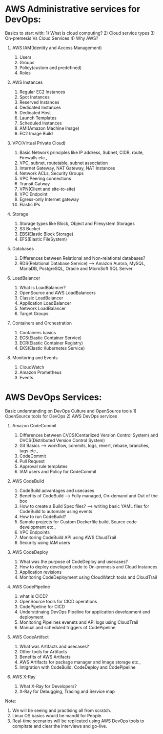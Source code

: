 AWS Administrative services for DevOps:
=======================================

Basics to start with:
	1) What is cloud computing?
	2) Cloud service types
	3) On-premesis Vs Cloud Services
	4) Why AWS?

1) AWS IAM(Identity and Access Management)
	1) Users
	2) Groups
	3) Policy(custom and predefined)
	4) Roles

2) AWS Instances
	1) Regular EC2 Instances
	2) Spot Instances
	3) Reserved Instances
	4) Dedicated Instances
	5) Dedicated Host
	6) Launch Templates
	7) Scheduled Instances
	8) AMI(Amazon Machine Image)
	9) EC2 Image Build

3) VPC(Virtual Private Cloud)
	1) Basic Network principles like IP address, Subnet, CIDR, route, Firewalls etc.,
	2) VPC, subnet, routetable, subnet association
	3) Internet Gateway, NAT Gateway, NAT Instances
	4) Network ACLs, Security Groups
	5) VPC Peering connections
	6) Transit Gatway
	7) VPN(Client and site-to-site)
	8) VPC Endpoint
	9) Egress-only Internet gateway
	10) Elastic IPs

4) Storage
	1) Storage types like Block, Object and Filesystem Storages
	2) S3 Bucket
	3) EBS(Elastic Block Storage)
	4) EFS(Elastic FileSystem)

5) Databases
	1) Differences between Relational and Non-relational databases?
	2) RDS(Relational Database Service) --> Amazon Aurora, MySQL, MariaDB, PostgreSQL, Oracle and MicroSoft SQL Server

6) LoadBalancer
	1) What is LoadBalancer?
	2) OpenSource and AWS LoadBalancers
	3) Classic LoadBalancer
	4) Application LoadBalancer
	5) Network LoadBalancer
	6) Target Groups

7) Containers and Orchestration
	1) Containers basics
	2) ECS(Elastic Container Service)
	3) ECR(Elastic Container Registry)
	4) EKS(Elastic Kubernetes Service)

8) Monitoring and Events
	1) CloudWatch
	2) Amazon Prometheus
	3) Events

AWS DevOps Services:
====================
Basic understanding on DevOps Culture and OpenSource tools
	1) OpenSource tools for DevOps
	2) AWS DevOps services

1) Amazon CodeCommit
	1) Differences between CVCS(Centarlized Version Control System) and DVCS(Distributed Version Control System)
	2) Git Basics --> workflow, commits, logs, revert, rebase, branches, tags etc.,
	3) CodeCommit
	4) Pull Request
	5) Approval rule templates
	6) IAM users and Policy for CodeCommit

2) AWS CodeBuild
	1) CodeBuild advantages and usecases
	2) Benefits of CodeBuild --> Fully managed, On-demand and Out of the box
	3) How to create a Build Spec files? --> writing basic YAML files for CodeBuild to automate using events
	4) How to run CodeBuild?
	5) Sample projects for Custom Dockerfile build, Source code development etc.,
	6) VPC Endpoints
	7) Monitoring CodeBuild API using AWS CloudTrail
	8) Security using IAM users

3) AWS CodeDeploy
	1) What was the purpose of CodeDeploy and usecases?
	2) How to deploy developed code to On-premesis and Cloud Instances
	3) Application revisions
	4) Monitoring CodeDeployment using CloudWatch tools and CloudTrail

4) AWS CodePipeline
	1) what is CICD?
	2) OpenSource tools for CICD operations
	3) CodePipeline for CICD
	4) Understdnaing DevOps Pipeline for application development and deployment
	5) Monitoring Pipelines evenets and API logs using CloudTrail
	6) Manual and scheduled triggers of CodePipeline

5) AWS CodeArtifact
	1) What was Artifacts and usecases?
	2) Other tools for Artifacts
	3) Benefits of AWS Artifacts
	4) AWS Artifacts for package manager and Image storage etc.,
	5) Intigration with CodeBuild, CodeDeploy and CodePipeline

7) AWS X-Ray
	1) What X-Ray for Developers?
	2) X-Ray for Debugging, Tracing and Service map
	
Note:
1) We will be seeing and practising all from scratch.
2) Linux OS basics would be mandit for People.
3) Real-time scenarios will be replicated using AWS DevOps tools to compitate and clear the interviews and go-live.
